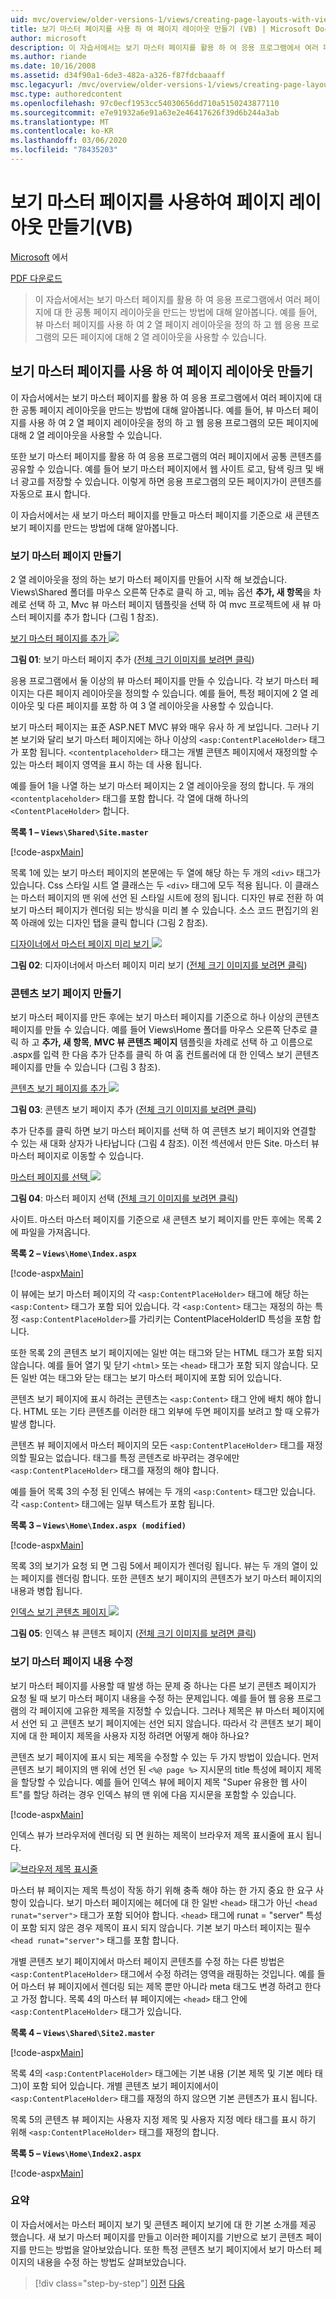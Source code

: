 ```yaml
---
uid: mvc/overview/older-versions-1/views/creating-page-layouts-with-view-master-pages-vb
title: 보기 마스터 페이지를 사용 하 여 페이지 레이아웃 만들기 (VB) | Microsoft Docs
author: microsoft
description: 이 자습서에서는 보기 마스터 페이지를 활용 하 여 응용 프로그램에서 여러 페이지에 대 한 공통 페이지 레이아웃을 만드는 방법에 대해 알아봅니다. ...를 사용 하 여
ms.author: riande
ms.date: 10/16/2008
ms.assetid: d34f90a1-6de3-482a-a326-f87fdcbaaaff
msc.legacyurl: /mvc/overview/older-versions-1/views/creating-page-layouts-with-view-master-pages-vb
msc.type: authoredcontent
ms.openlocfilehash: 97c0ecf1953cc54030656dd710a5150243877110
ms.sourcegitcommit: e7e91932a6e91a63e2e46417626f39d6b244a3ab
ms.translationtype: MT
ms.contentlocale: ko-KR
ms.lasthandoff: 03/06/2020
ms.locfileid: "78435203"
---
```

# <a name="creating-page-layouts-with-view-master-pages-vb"></a>보기 마스터 페이지를 사용하여 페이지 레이아웃 만들기(VB)

[Microsoft](https://github.com/microsoft) 에서

[PDF 다운로드](https://download.microsoft.com/download/e/f/3/ef3f2ff6-7424-48f7-bdaa-180ef64c3490/ASPNET_MVC_Tutorial_12_VB.pdf)

> 이 자습서에서는 보기 마스터 페이지를 활용 하 여 응용 프로그램에서 여러 페이지에 대 한 공통 페이지 레이아웃을 만드는 방법에 대해 알아봅니다. 예를 들어, 뷰 마스터 페이지를 사용 하 여 2 열 페이지 레이아웃을 정의 하 고 웹 응용 프로그램의 모든 페이지에 대해 2 열 레이아웃을 사용할 수 있습니다.

## <a name="creating-page-layouts-with-view-master-pages"></a>보기 마스터 페이지를 사용 하 여 페이지 레이아웃 만들기

이 자습서에서는 보기 마스터 페이지를 활용 하 여 응용 프로그램에서 여러 페이지에 대 한 공통 페이지 레이아웃을 만드는 방법에 대해 알아봅니다. 예를 들어, 뷰 마스터 페이지를 사용 하 여 2 열 페이지 레이아웃을 정의 하 고 웹 응용 프로그램의 모든 페이지에 대해 2 열 레이아웃을 사용할 수 있습니다.

또한 보기 마스터 페이지를 활용 하 여 응용 프로그램의 여러 페이지에서 공통 콘텐츠를 공유할 수 있습니다. 예를 들어 보기 마스터 페이지에서 웹 사이트 로고, 탐색 링크 및 배너 광고를 저장할 수 있습니다. 이렇게 하면 응용 프로그램의 모든 페이지가이 콘텐츠를 자동으로 표시 합니다.

이 자습서에서는 새 보기 마스터 페이지를 만들고 마스터 페이지를 기준으로 새 콘텐츠 보기 페이지를 만드는 방법에 대해 알아봅니다.

### <a name="creating-a-view-master-page"></a>보기 마스터 페이지 만들기

2 열 레이아웃을 정의 하는 보기 마스터 페이지를 만들어 시작 해 보겠습니다. Views\Shared 폴더를 마우스 오른쪽 단추로 클릭 하 고, 메뉴 옵션 **추가, 새 항목**을 차례로 선택 하 고, Mvc 뷰 마스터 페이지 템플릿을 선택 하 여 mvc 프로젝트에 새 뷰 마스터 페이지를 추가 합니다 (그림 1 참조).

[보기 마스터 페이지를 추가 ![](creating-page-layouts-with-view-master-pages-vb/_static/image2.png)](creating-page-layouts-with-view-master-pages-vb/_static/image1.png)

**그림 01**: 보기 마스터 페이지 추가 ([전체 크기 이미지를 보려면 클릭](creating-page-layouts-with-view-master-pages-vb/_static/image3.png))

응용 프로그램에서 둘 이상의 뷰 마스터 페이지를 만들 수 있습니다. 각 보기 마스터 페이지는 다른 페이지 레이아웃을 정의할 수 있습니다. 예를 들어, 특정 페이지에 2 열 레이아웃 및 다른 페이지를 포함 하 여 3 열 레이아웃을 사용할 수 있습니다.

보기 마스터 페이지는 표준 ASP.NET MVC 뷰와 매우 유사 하 게 보입니다. 그러나 기본 보기와 달리 보기 마스터 페이지에는 하나 이상의 `<asp:ContentPlaceHolder>` 태그가 포함 됩니다. `<contentplaceholder>` 태그는 개별 콘텐츠 페이지에서 재정의할 수 있는 마스터 페이지 영역을 표시 하는 데 사용 됩니다.

예를 들어 1을 나열 하는 보기 마스터 페이지는 2 열 레이아웃을 정의 합니다. 두 개의 `<contentplaceholder>` 태그를 포함 합니다. 각 열에 대해 하나의 `<ContentPlaceHolder>` 합니다.

**목록 1 – `Views\Shared\Site.master`**

[!code-aspx[Main](creating-page-layouts-with-view-master-pages-vb/samples/sample1.aspx)]

목록 1에 있는 보기 마스터 페이지의 본문에는 두 열에 해당 하는 두 개의 `<div>` 태그가 있습니다. Css 스타일 시트 열 클래스는 두 `<div>` 태그에 모두 적용 됩니다. 이 클래스는 마스터 페이지의 맨 위에 선언 된 스타일 시트에 정의 됩니다. 디자인 뷰로 전환 하 여 보기 마스터 페이지가 렌더링 되는 방식을 미리 볼 수 있습니다. 소스 코드 편집기의 왼쪽 아래에 있는 디자인 탭을 클릭 합니다 (그림 2 참조).

[디자이너에서 마스터 페이지 미리 보기 ![](creating-page-layouts-with-view-master-pages-vb/_static/image5.png)](creating-page-layouts-with-view-master-pages-vb/_static/image4.png)

**그림 02**: 디자이너에서 마스터 페이지 미리 보기 ([전체 크기 이미지를 보려면 클릭](creating-page-layouts-with-view-master-pages-vb/_static/image6.png))

### <a name="creating-a-view-content-page"></a>콘텐츠 보기 페이지 만들기

보기 마스터 페이지를 만든 후에는 보기 마스터 페이지를 기준으로 하나 이상의 콘텐츠 페이지를 만들 수 있습니다. 예를 들어 Views\Home 폴더를 마우스 오른쪽 단추로 클릭 하 고 **추가, 새 항목**, **MVC 뷰 콘텐츠 페이지** 템플릿을 차례로 선택 하 고 이름으로 .aspx를 입력 한 다음 추가 단추를 클릭 하 여 홈 컨트롤러에 대 한 인덱스 보기 콘텐츠 페이지를 만들 수 있습니다 (그림 3 참조).

[콘텐츠 보기 페이지를 추가 ![](creating-page-layouts-with-view-master-pages-vb/_static/image8.png)](creating-page-layouts-with-view-master-pages-vb/_static/image7.png)

**그림 03**: 콘텐츠 보기 페이지 추가 ([전체 크기 이미지를 보려면 클릭](creating-page-layouts-with-view-master-pages-vb/_static/image9.png))

추가 단추를 클릭 하면 보기 마스터 페이지를 선택 하 여 콘텐츠 보기 페이지와 연결할 수 있는 새 대화 상자가 나타납니다 (그림 4 참조). 이전 섹션에서 만든 Site. 마스터 뷰 마스터 페이지로 이동할 수 있습니다.

[마스터 페이지를 선택 ![](creating-page-layouts-with-view-master-pages-vb/_static/image11.png)](creating-page-layouts-with-view-master-pages-vb/_static/image10.png)

**그림 04**: 마스터 페이지 선택 ([전체 크기 이미지를 보려면 클릭](creating-page-layouts-with-view-master-pages-vb/_static/image12.png))

사이트. 마스터 마스터 페이지를 기준으로 새 콘텐츠 보기 페이지를 만든 후에는 목록 2에 파일을 가져옵니다.

**목록 2 – `Views\Home\Index.aspx`**

[!code-aspx[Main](creating-page-layouts-with-view-master-pages-vb/samples/sample2.aspx)]

이 뷰에는 보기 마스터 페이지의 각 `<asp:ContentPlaceHolder>` 태그에 해당 하는 `<asp:Content>` 태그가 포함 되어 있습니다. 각 `<asp:Content>` 태그는 재정의 하는 특정 `<asp:ContentPlaceHolder>`를 가리키는 ContentPlaceHolderID 특성을 포함 합니다.

또한 목록 2의 콘텐츠 보기 페이지에는 일반 여는 태그와 닫는 HTML 태그가 포함 되지 않습니다. 예를 들어 열기 및 닫기 `<html>` 또는 `<head>` 태그가 포함 되지 않습니다. 모든 일반 여는 태그와 닫는 태그는 보기 마스터 페이지에 포함 되어 있습니다.

콘텐츠 보기 페이지에 표시 하려는 콘텐츠는 `<asp:Content>` 태그 안에 배치 해야 합니다. HTML 또는 기타 콘텐츠를 이러한 태그 외부에 두면 페이지를 보려고 할 때 오류가 발생 합니다.

콘텐츠 뷰 페이지에서 마스터 페이지의 모든 `<asp:ContentPlaceHolder>` 태그를 재정의할 필요는 없습니다. 태그를 특정 콘텐츠로 바꾸려는 경우에만 `<asp:ContentPlaceHolder>` 태그를 재정의 해야 합니다.

예를 들어 목록 3의 수정 된 인덱스 뷰에는 두 개의 `<asp:Content>` 태그만 있습니다. 각 `<asp:Content>` 태그에는 일부 텍스트가 포함 됩니다.

**목록 3 – `Views\Home\Index.aspx (modified)`**

[!code-aspx[Main](creating-page-layouts-with-view-master-pages-vb/samples/sample3.aspx)]

목록 3의 보기가 요청 되 면 그림 5에서 페이지가 렌더링 됩니다. 뷰는 두 개의 열이 있는 페이지를 렌더링 합니다. 또한 콘텐츠 보기 페이지의 콘텐츠가 보기 마스터 페이지의 내용과 병합 됩니다.

[인덱스 보기 콘텐츠 페이지 ![](creating-page-layouts-with-view-master-pages-vb/_static/image14.png)](creating-page-layouts-with-view-master-pages-vb/_static/image13.png)

**그림 05**: 인덱스 뷰 콘텐츠 페이지 ([전체 크기 이미지를 보려면 클릭](creating-page-layouts-with-view-master-pages-vb/_static/image15.png))

### <a name="modifying-view-master-page-content"></a>보기 마스터 페이지 내용 수정

보기 마스터 페이지를 사용할 때 발생 하는 문제 중 하나는 다른 보기 콘텐츠 페이지가 요청 될 때 보기 마스터 페이지 내용을 수정 하는 문제입니다. 예를 들어 웹 응용 프로그램의 각 페이지에 고유한 제목을 지정할 수 있습니다. 그러나 제목은 뷰 마스터 페이지에서 선언 되 고 콘텐츠 보기 페이지에는 선언 되지 않습니다. 따라서 각 콘텐츠 보기 페이지에 대 한 페이지 제목을 사용자 지정 하려면 어떻게 해야 하나요?

콘텐츠 보기 페이지에 표시 되는 제목을 수정할 수 있는 두 가지 방법이 있습니다. 먼저 콘텐츠 보기 페이지의 맨 위에 선언 된 `<%@ page %>` 지시문의 title 특성에 페이지 제목을 할당할 수 있습니다. 예를 들어 인덱스 뷰에 페이지 제목 "Super 유용한 웹 사이트"를 할당 하려는 경우 인덱스 뷰의 맨 위에 다음 지시문을 포함할 수 있습니다.

[!code-aspx[Main](creating-page-layouts-with-view-master-pages-vb/samples/sample4.aspx)]

인덱스 뷰가 브라우저에 렌더링 되 면 원하는 제목이 브라우저 제목 표시줄에 표시 됩니다.

[![브라우저 제목 표시줄](creating-page-layouts-with-view-master-pages-vb/_static/image17.png)](creating-page-layouts-with-view-master-pages-vb/_static/image16.png)

마스터 뷰 페이지는 제목 특성이 작동 하기 위해 충족 해야 하는 한 가지 중요 한 요구 사항이 있습니다. 보기 마스터 페이지에는 헤더에 대 한 일반 `<head>` 태그가 아닌 `<head runat="server">` 태그가 포함 되어야 합니다. `<head>` 태그에 runat = "server" 특성이 포함 되지 않은 경우 제목이 표시 되지 않습니다. 기본 보기 마스터 페이지는 필수 `<head runat="server">` 태그를 포함 합니다.

개별 콘텐츠 보기 페이지에서 마스터 페이지 콘텐츠를 수정 하는 다른 방법은 `<asp:ContentPlaceHolder>` 태그에서 수정 하려는 영역을 래핑하는 것입니다. 예를 들어 마스터 뷰 페이지에서 렌더링 되는 제목 뿐만 아니라 meta 태그도 변경 하려고 한다고 가정 합니다. 목록 4의 마스터 뷰 페이지에는 `<head>` 태그 안에 `<asp:ContentPlaceHolder>` 태그가 있습니다.

**목록 4 – `Views\Shared\Site2.master`**

[!code-aspx[Main](creating-page-layouts-with-view-master-pages-vb/samples/sample5.aspx)]

목록 4의 `<asp:ContentPlaceHolder>` 태그에는 기본 내용 (기본 제목 및 기본 메타 태그)이 포함 되어 있습니다. 개별 콘텐츠 보기 페이지에서이 `<asp:ContentPlaceHolder>` 태그를 재정의 하지 않으면 기본 콘텐츠가 표시 됩니다.

목록 5의 콘텐츠 뷰 페이지는 사용자 지정 제목 및 사용자 지정 메타 태그를 표시 하기 위해 `<asp:ContentPlaceHolder>` 태그를 재정의 합니다.

**목록 5 – `Views\Home\Index2.aspx`**

[!code-aspx[Main](creating-page-layouts-with-view-master-pages-vb/samples/sample6.aspx)]

### <a name="summary"></a>요약

이 자습서에서는 마스터 페이지 보기 및 콘텐츠 페이지 보기에 대 한 기본 소개를 제공 했습니다. 새 보기 마스터 페이지를 만들고 이러한 페이지를 기반으로 보기 콘텐츠 페이지를 만드는 방법을 알아보았습니다. 또한 특정 콘텐츠 보기 페이지에서 보기 마스터 페이지의 내용을 수정 하는 방법도 살펴보았습니다.

> [!div class="step-by-step"]
> [이전](using-the-tagbuilder-class-to-build-html-helpers-vb.md)
> [다음](passing-data-to-view-master-pages-vb.md)
